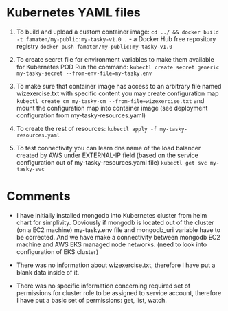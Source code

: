 # Kubernetes YAML files
1. To build and upload a custom container image:
`cd ../ && docker build -t famaten/my-public:my-tasky-v1.0 .` - a Docker Hub free repository registry
`docker push famaten/my-public:my-tasky-v1.0`

2. To create secret file for environment variables to make them available for Kubernetes POD
Run the command:
`kubectl create secret generic my-tasky-secret --from-env-file=my-tasky.env`

3. To make sure that container image has access to an arbitrary file named wizexercise.txt with specific content you may create configuration map 
`kubectl create cm my-tasky-cm --from-file=wizexercise.txt`
and mount the configuration map into container image (see deployment configuration from my-tasky-resources.yaml)

4. To create the rest of resources:
`kubectl apply -f my-tasky-resources.yaml`

5. To test connectivity you can learn dns name of the load balancer created by AWS under EXTERNAL-IP field (based on the service configuration out of my-tasky-resources.yaml file)
`kubectl get svc my-tasky-svc`

# Comments

- I have initially installed mongodb into Kubernetes cluster from helm chart for simplivity.
Obviously if mongodb is located out of the cluster (on a EC2 machine) my-tasky.env file and mongodb_uri variable have to be corrected. 
And we have make a connectivity between mongodb EC2 machine and AWS EKS managed node networks. 
(need to look into configuration of EKS cluster)

- There was no information about wizexercise.txt, therefore I have put a blank data inside of it.

- There was no specific information concerning required set of permissions for cluster role to be assigned to service account, therefore I have put a basic set of permissions: get, list, watch.